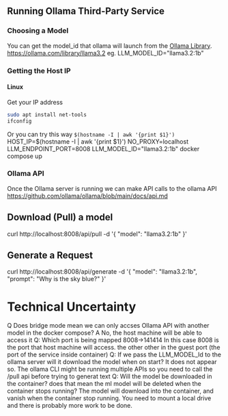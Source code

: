 ## Running Ollama Third-Party Service
### Choosing a Model
You can get the model_id that ollama will launch from the [Ollama Library](https://ollama.com/library).
https://ollama.com/library/llama3.2
eg. LLM_MODEL_ID="llama3.2:1b"
### Getting the Host IP
#### Linux
Get your IP address
```sh
sudo apt install net-tools
ifconfig
```
Or you can try this way `$(hostname -I | awk '{print $1}')`
HOST_IP=$(hostname -I | awk '{print $1}') NO_PROXY=localhost LLM_ENDPOINT_PORT=8008 LLM_MODEL_ID="llama3.2:1b" docker compose up
### Ollama API
Once the Ollama server is running we can make API calls to the ollama API
https://github.com/ollama/ollama/blob/main/docs/api.md
## Download (Pull) a model
curl http://localhost:8008/api/pull -d '{
  "model": "llama3.2:1b"
}'
## Generate a Request
curl http://localhost:8008/api/generate -d '{
  "model": "llama3.2:1b",
  "prompt": "Why is the sky blue?"
}'
# Technical Uncertainty
Q Does bridge mode mean we can only accses Ollama API with another model in the docker compose?
A No, the host machine will be able to access it
Q: Which port is being mapped 8008->141414
In this case 8008 is the port that host machine will access. the other other in the guest port (the port of the service inside container)
Q: If we pass the LLM_MODEL_Id to the ollama server will it download the model when on start?
It does not appear so. The ollama CLI might be running multiple APIs so you need to call the /pull api before trying to generat text
Q: Will the model be downloaded in the container? does that mean the ml model will be deleted when the container stops running?
The model will download into the container, and vanish when the container stop running. You need to mount a local drive and there is probably more work to be done.